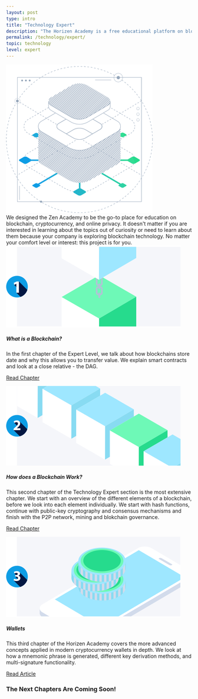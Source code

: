 ```yaml
---
layout: post
type: intro
title: "Technology Expert"
description: "The Horizen Academy is a free educational platform on blockchain technology, cryptocurrency, and privacy. This chapter is is not available yet. We add content frequently, sign up for our newsletter for notifications when it's released."
permalink: /technology/expert/
topic: technology
level: expert
---
```


<div class="row mb-3">
    <div class="col-md-3">
        <img src="/assets/img/icons/topics/technology-blueprint.svg" alt="Horizen technology blueprint" class="lead-icon"/>
    </div>
    <div class="col-md-9 lead">
        We designed the Zen Academy to be the go-to place for education on blockchain, cryptocurrency, and online privacy. It doesn't matter if you are interested in learning about the topics out of curiosity or need to learn about them because your company is exploring blockchain technology. No matter your comfort level or interest: this project is for you.
    </div>
</div>

<div class="row mt-5">
    <div class="col-md-3">
        <a href="{{ site.baseurl }}{% post_url /technology/expert/2022-01-01-what-is-a-blockchain %}">
            <img src="/assets/post_files/technology/advanced/intro/what_is_blockchain.svg" alt="What is a Blockchain" />
        </a>
    </div>
    <div class="col-md-9">
        <h5 class="intro-article-title">What is a Blockchain?</h5>
        <p class="mb-1">
            In the first chapter of the Expert Level, we talk about how blockchains store date and why this allows you to transfer value. We explain smart contracts and look at a close relative - the DAG.
        </p>
        <p class="mb-0">
            <a class="font-weight-bold" href="{{ site.baseurl }}{% post_url /technology/expert/2022-01-01-what-is-a-blockchain %}">Read Chapter</a>
        </p>
    </div>
</div>

<div class="row mt-5">
    <div class="col-md-3">
        <a href="{{ site.baseurl }}{% post_url /technology/expert/2022-02-01-how-does-a-blockchain-work %}">
            <img src="/assets/post_files/technology/advanced/intro/how_does_a_bc_work.svg" alt="How Does a Blockchain Work" />
        </a>
    </div>
    <div class="col-md-9">
        <h5 class="intro-article-title">How does a Blockchain Work?</h5>
        <p class="mb-1">
            This second chapter of the Technology Expert section is the most extensive chapter. We start with an overview of the different elements of a blockchain, before we look into each element individually. We start with hash functions, continue with public-key cryptography and consensus mechanisms and finish with the P2P network, mining and blokchain governance.
        </p>
        <p class="mb-0">
            <a class="font-weight-bold" href="{{ site.baseurl }}{% post_url /technology/expert/2022-02-01-how-does-a-blockchain-work %}">Read Chapter</a>
        </p>
    </div>
</div>

<div class="row mt-5">
    <div class="col-md-3">
        <a href="{{ site.baseurl }}{% post_url /technology/expert/2022-03-01-wallets-expert %}">
            <img src="/assets/post_files/technology/advanced/intro/wallets.svg" alt="Wallets Expert" />
        </a>
    </div>
    <div class="col-md-9">
        <h5 class="intro-article-title">Wallets</h5>
        <p class="mb-1">
            This third chapter of the Horizen Academy covers the more advanced concepts applied in modern cryptocurrency wallets in depth. We look at how a mnemonic phrase is generated, different key derivation methods, and multi-signature functionality.
        </p>
        <p class="mb-0">
            <a class="font-weight-bold" href="{{ site.baseurl }}{% post_url /technology/expert/2022-03-01-wallets-expert %}">Read Article</a>
        </p>
    </div>
</div>  
  


### The Next Chapters Are Coming Soon!
